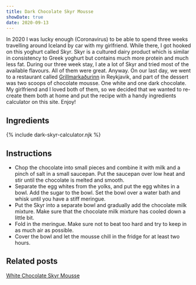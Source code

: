 ```yaml
---
title: Dark Chocolate Skyr Mousse
showDate: true
date: 2020-09-13
---
```


In 2020 I was lucky enough (Coronavirus) to be able to spend three weeks travelling around Iceland by car with my girlfriend. While there, I got hooked on this yoghurt called Skyr. Skyr is a cultured dairy product which is similar in consistency to Greek yoghurt but contains much more protein and much less fat. During our three week stay, I ate a lot of Skyr and tried most of the available flavours. All of them were great. Anyway. On our last day, we went to a restaurant called [Grillmarkaðurinn](https://www.grillmarkadurinn.is/) in Reykjavik, and part of the dessert was two scoops of chocolate mousse. One white and one dark chocolate. My girlfriend and I loved both of them, so we decided that we wanted to re-create them both at home and put the recipe with a handy ingredients calculator on this site. Enjoy!

## Ingredients

<div class="py-6">
    {% include dark-skyr-calculator.njk %}
</div>

## Instructions

- Chop the chocolate into small pieces and combine it with milk and a pinch of salt in a small saucepan. Put the saucepan over low heat and stir until the chocolate is melted and smooth.
- Separate the egg whites from the yolks, and put the egg whites in a bowl. Add the sugar to the bowl. Set the bowl over a water bath and whisk until you have a stiff meringue.
- Put the Skyr into a separate bowl and gradually add the chocolate milk mixture. Make sure that the chocolate milk mixture has cooled down a little bit.
- Fold in the meringue. Make sure not to beat too hard and try to keep in as much air as possible.
- Cover the bowl and let the mousse chill in the fridge for at least two hours.

## Related posts

[White Chocolate Skyr Mousse](/recipes/white-skyr-mousse/)
